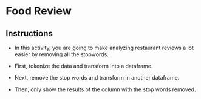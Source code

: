 # Food Review

## Instructions

* In this activity, you are going to make analyzing restaurant reviews a lot easier by removing all the stopwords.

* First, tokenize the data and transform into a dataframe.

* Next, remove the stop words and transform in another dataframe.

* Then, only show the results of the column with the stop words removed.

